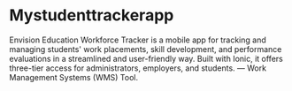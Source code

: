 # Mystudenttrackerapp
Envision Education Workforce Tracker is a mobile app for tracking and managing students' work placements, skill development, and performance evaluations in a streamlined and user-friendly way. Built with Ionic, it offers three-tier access for administrators, employers, and students. — Work Management Systems (WMS) Tool.
